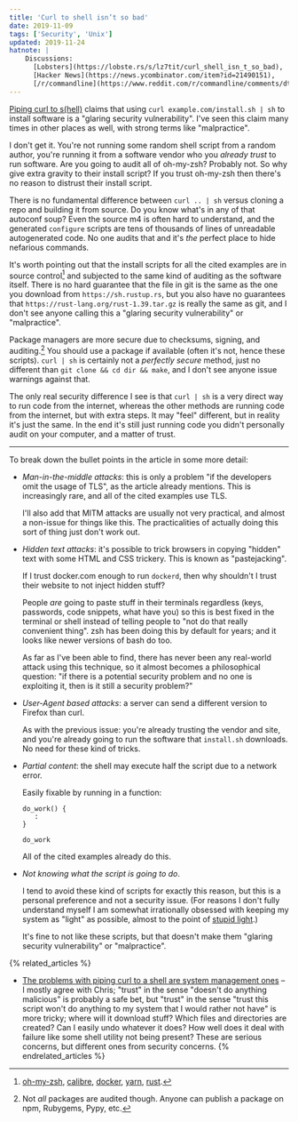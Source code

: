 ```yaml
---
title: 'Curl to shell isn’t so bad'
date: 2019-11-09
tags: ['Security', 'Unix']
updated: 2019-11-24
hatnote: |
    Discussions:
      [Lobsters](https://lobste.rs/s/lz7tit/curl_shell_isn_t_so_bad),
      [Hacker News](https://news.ycombinator.com/item?id=21490151),
      [/r/commandline](https://www.reddit.com/r/commandline/comments/dtsttb/curl_to_shell_isnt_so_bad/).
---
```


[Piping curl to s(hell)][shell] claims that using `curl example.com/install.sh |
sh` to install software is a "glaring security vulnerability". I've seen this
claim many times in other places as well, with strong terms like "malpractice".

[shell]: https://0x46.net/thoughts/2019/04/27/piping-curl-to-shell/

I don't get it. You're not running some random shell script from a random
author, you're running it from a software vendor who you *already trust* to run
software. Are you going to audit all of oh-my-zsh? Probably not. So why give
extra gravity to their install script? If you trust oh-my-zsh then there's no
reason to distrust their install script.

There is no fundamental difference between `curl .. | sh` versus cloning a repo
and building it from source. Do you know what's in any of that autoconf soup?
Even the source m4 is often hard to understand, and the generated `configure`
scripts are tens of thousands of lines of unreadable autogenerated code. No one
audits that and it's *the* perfect place to hide nefarious commands.

It's worth pointing out that the install scripts for all the cited examples are
in source control[^vcs] and subjected to the same kind of auditing as the
software itself. There is no hard guarantee that the file in git is the same as
the one you download from `https://sh.rustup.rs`, but you also have no
guarantees that `https://rust-lang.org/rust-1.39.tar.gz` is really the same as
git, and I don't see anyone calling this a "glaring security vulnerability" or
"malpractice".

[^vcs]: [oh-my-zsh](https://github.com/robbyrussell/oh-my-zsh/blob/master/tools/install.sh),
        [calibre](https://github.com/kovidgoyal/calibre/blob/master/setup/linux-installer.sh),
        [docker](https://github.com/docker/docker-install/blob/master/install.sh),
        [yarn](https://github.com/yarnpkg/website/blob/master/install.sh),
        [rust](https://github.com/rust-lang/rustup.rs/blob/master/rustup-init.sh).

Package managers are more secure due to checksums, signing, and
auditing.[^audit] You should use a package if available (often it's not, hence
these scripts). `curl | sh` is certainly not a *perfectly secure* method, just
no different than `git clone && cd dir && make`, and I don't see anyone issue
warnings against that.

[^audit]: Not *all* packages are audited though. Anyone can publish a package on
          npm, Rubygems, Pypy, etc.

The only real security difference I see is that `curl | sh`  is a very direct
way to run code from the internet, whereas the other methods are running code
from the internet, but with extra steps. It may "feel" different, but in reality
it's just the same. In the end it's still just running code you didn't
personally audit on your computer, and a matter of trust.

---

To break down the bullet points in the article in some more detail:

- *Man-in-the-middle attacks*: this is only a problem "if the developers omit
  the usage of TLS", as the article already mentions. This is increasingly rare,
  and all of the cited examples use TLS.

  I'll also add that MITM attacks are usually not very practical, and almost a
  non-issue for things like this. The practicalities of actually doing this sort
  of thing just don't work out.

- *Hidden text attacks*: it's possible to trick browsers in copying "hidden"
  text with some HTML and CSS trickery. This is known as "pastejacking".

  If I trust docker.com enough to run `dockerd`, then why shouldn't I trust
  their website to not inject hidden stuff?

  People *are* going to paste stuff in their terminals regardless (keys,
  passwords, code snippets, what have you) so this is best fixed in the terminal
  or shell instead of telling people to "not do that really convenient thing".
  zsh has been doing this by default for years; and it looks like newer versions
  of bash do too.

  As far as I've been able to find, there has never been any real-world attack
  using this technique, so it almost becomes a philosophical question: "if there
  is a potential security problem and no one is exploiting it, then is it still
  a security problem?"

- *User-Agent based attacks*: a server can send a different version to Firefox
  than curl.

  As with the previous issue: you're already trusting the vendor and site, and
  you're already going to run the software that `install.sh` downloads. No need
  for these kind of tricks.

- *Partial content*: the shell may execute half the script due to a network
  error.

  Easily fixable by running in a function:

      do_work() {
         :
      }

      do_work

  All of the cited examples already do this.

- *Not knowing what the script is going to do*.

  I tend to avoid these kind of scripts for exactly this reason, but this is a
  personal preference and not a security issue. (For reasons I don't fully
  understand myself I am somewhat irrationally obsessed with keeping my system
  as "light" as possible, almost to the point of [stupid light][stupid-light].)

  It's fine to not like these scripts, but that doesn't make them "glaring
  security vulnerability" or "malpractice".

  [stupid-light]: https://www.reddit.com/r/vim/comments/cmjib2/using_vim_with_40_keyboards/ew2pg38/

{% related_articles %}
- [The problems with piping curl to a shell are system management ones](https://utcc.utoronto.ca/~cks/space/blog/sysadmin/CurlToShellManagementProblem) – 
  I mostly agree with Chris; "trust" in the sense "doesn't do anything
  malicious" is probably a safe bet, but "trust" in the sense "trust this script
  won't do anything to my system that I would rather not have" is more tricky;
  where will it download stuff? Which files and directories are created? Can I
  easily undo whatever it does? How well does it deal with failure like some
  shell utility not being present? These are serious concerns, but different
  ones from security concerns.
{% endrelated_articles %}
